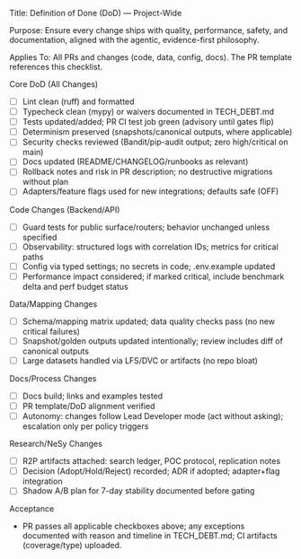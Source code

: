 Title: Definition of Done (DoD) — Project-Wide

Purpose: Ensure every change ships with quality, performance, safety, and documentation, aligned with the agentic, evidence-first philosophy.

Applies To: All PRs and changes (code, data, config, docs). The PR template references this checklist.

Core DoD (All Changes)
- [ ] Lint clean (ruff) and formatted
- [ ] Typecheck clean (mypy) or waivers documented in TECH_DEBT.md
- [ ] Tests updated/added; PR CI test job green (advisory until gates flip)
- [ ] Determinism preserved (snapshots/canonical outputs, where applicable)
- [ ] Security checks reviewed (Bandit/pip-audit output; zero high/critical on main)
- [ ] Docs updated (README/CHANGELOG/runbooks as relevant)
- [ ] Rollback notes and risk in PR description; no destructive migrations without plan
- [ ] Adapters/feature flags used for new integrations; defaults safe (OFF)

Code Changes (Backend/API)
- [ ] Guard tests for public surface/routers; behavior unchanged unless specified
- [ ] Observability: structured logs with correlation IDs; metrics for critical paths
- [ ] Config via typed settings; no secrets in code; .env.example updated
- [ ] Performance impact considered; if marked critical, include benchmark delta and perf budget status

Data/Mapping Changes
- [ ] Schema/mapping matrix updated; data quality checks pass (no new critical failures)
- [ ] Snapshot/golden outputs updated intentionally; review includes diff of canonical outputs
- [ ] Large datasets handled via LFS/DVC or artifacts (no repo bloat)

Docs/Process Changes
- [ ] Docs build; links and examples tested
- [ ] PR template/DoD alignment verified
 - [ ] Autonomy: changes follow Lead Developer mode (act without asking); escalation only per policy triggers

Research/NeSy Changes
- [ ] R2P artifacts attached: search ledger, POC protocol, replication notes
- [ ] Decision (Adopt/Hold/Reject) recorded; ADR if adopted; adapter+flag integration
- [ ] Shadow A/B plan for 7-day stability documented before gating

Acceptance
- PR passes all applicable checkboxes above; any exceptions documented with reason and timeline in TECH_DEBT.md; CI artifacts (coverage/type) uploaded.

